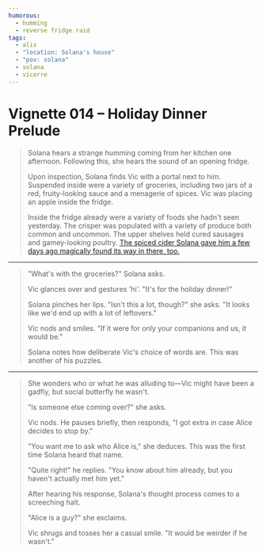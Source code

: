 ```yaml
---
humorous:
  - humming
  - reverse fridge raid
tags:
  - alis
  - "location: Solana's house"
  - "pov: solana"
  - solana
  - vicerre
---
```


# Vignette 014 – Holiday Dinner Prelude

> Solana hears a strange humming coming from her kitchen one afternoon. Following this, she hears the sound of an opening fridge.
>
> Upon inspection, Solana finds Vic with a portal next to him. Suspended inside were a variety of groceries, including two jars of a red, fruity-looking sauce and a menagerie of spices. Vic was placing an apple inside the fridge.
>
> Inside the fridge already were a variety of foods she hadn't seen yesterday. The crisper was populated with a variety of produce both common and uncommon. The upper shelves held cured sausages and gamey-looking poultry. [The spiced cider Solana gave him a few days ago magically found its way in there, too.](2022-12-23_vignette-013_holiday-gifts.md)

---

> "What's with the groceries?" Solana asks.
>
> Vic glances over and gestures 'hi'. "It's for the holiday dinner!"
>
> Solana pinches her lips. "Isn't this a lot, though?" she asks. "It looks like we'd end up with a lot of leftovers."
>
> Vic nods and smiles. "If it were for only your companions and us, it would be."
>
> Solana notes how deliberate Vic's choice of words are. This was another of his puzzles.

---

> She wonders who or what he was alluding to—Vic might have been a gadfly, but social butterfly he wasn't.
>
> "Is someone else coming over?" she asks.
>
> Vic nods. He pauses briefly, then responds, "I got extra in case Alice decides to stop by."
>
> "You want me to ask who Alice is," she deduces. This was the first time Solana heard that name.
>
> "Quite right!" he replies. "You know about him already, but you haven't actually met him yet."
>
> After hearing his response, Solana's thought process comes to a screeching halt.
>
> "Alice is a guy?" she exclaims.
>
> Vic shrugs and tosses her a casual smile. "It would be weirder if he wasn't."
